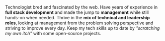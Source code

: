 Technologist bred and fascinated by the web. Have years of experience in **full stack development** and made the jump to **management** while still hands-on when needed. Thrive in the **mix of technical and leadership roles**, looking at management from the problem solving perspective and striving to improve every day. Keep my tech skills up to date by *"scratching my own itch"* with some open-source projects.
